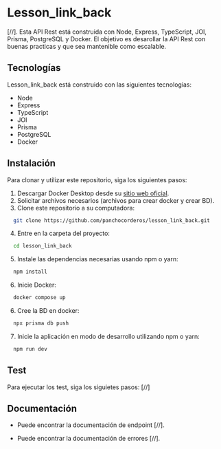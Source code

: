 # Lesson_link_back
[//]. Esta API Rest está construida con Node, Express, TypeScript, JOI, Prisma, PostgreSQL y Docker. El objetivo es desarollar la API Rest con buenas practicas y que sea mantenible como escalable.

## Tecnologías
Lesson_link_back está construido con las siguientes tecnologías:

- Node
- Express
- TypeScript
- JOI
- Prisma
- PostgreSQL
- Docker

## Instalación
Para clonar y utilizar este repositorio, siga los siguientes pasos:

1. Descargar Docker Desktop desde su [sitio web oficial](https://www.docker.com/products/docker-desktop/).
2. Solicitar archivos necesarios (archivos para crear docker y crear BD).
3. Clone este repositorio a su computadora:
```bash
  git clone https://github.com/panchocorderos/lesson_link_back.git
```
4. Entre en la carpeta del proyecto:
```bash
  cd lesson_link_back
```
5. Instale las dependencias necesarias usando npm o yarn:
```bash
  npm install
```
6. Inicie Docker:
```bash
  docker compose up
```
6. Cree la BD en docker:
```bash
  npx prisma db push
```
7. Inicie la aplicación en modo de desarrollo utilizando npm o yarn:
```bash
  npm run dev
```

## Test
Para ejecutar los test, siga los siguietes pasos:
[//]

## Documentación

- Puede encontrar la documentación de endpoint [//].

- Puede encontrar la documentación de errores [//].
